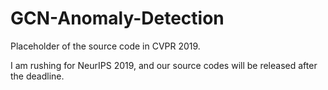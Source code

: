 # GCN-Anomaly-Detection
Placeholder of the source code in CVPR 2019.

I am rushing for NeurIPS 2019, and our source codes will be released after the deadline.
